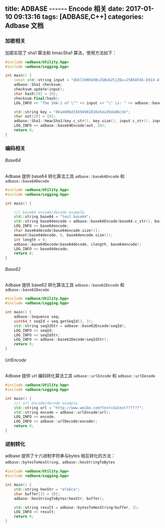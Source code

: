 title: ADBASE ------ Encode 相关
date: 2017-01-10 09:13:16
tags: [ADBASE,C++]
categories: Adbase 文档
---
### 加密相关

加密实现了 sha1 算法和 hmacSha1 算法，使用方法如下：

```cpp
#include <adbase/Utility.hpp>
#include <adbase/Logging.hpp>

int main() {
    const std::string input = "dGhlIHNhbXBsZSBub25jZQ==258EAFA5-E914-47DA-95CA-C5AB0DC85B11";
    adbase::Sha1 checksum;
    checksum.update(input);
    char hash[20] = {0};
    checksum.final(hash);
    LOG_INFO << "The SHA-1 of \"" << input << "\" is: " << adbase::base64Encode(hash, 20);

    std::string key = "86ae80bd15656981816e5ea3bda86c3e";
    char out[20] = {0};
    adbase::Sha1::hmacSha1(key.c_str(), key.size(), input.c_str(), input.size(), out);
    LOG_INFO << adbase::base64Encode(out, 20);
    return 0;
}
```

### 编码相关

###### Base64

Adbase 提供 base64 转化算法工具 `adbase::base64Encode` 和 `adbase::base64Decode`

```cpp
#include <adbase/Utility.hpp>
#include <adbase/Logging.hpp>

int main() {

    /// base64 encode/decode example
    std::string base64 = "test base64";
    std::string base64encode = adbase::base64Encode(base64.c_str(), base64.size());
    LOG_INFO << base64encode;
    char base64decode[base64encode.size()];
    memset(base64decode, 0, base64encode.size());
    int length = 0;
    adbase::base64Decode(base64decode, &length, base64encode);
    LOG_INFO << base64decode;
    return 0;
}
```

###### Base62

Adbase 提供 base62 转化算法工具 `adbase::base62Encode` 和 `adbase::base62Decode`

```cpp
#include <adbase/Utility.hpp>
#include <adbase/Logging.hpp>

int main() {
    adbase::Sequence seq;
    uint64_t seqId = seq.getSeqId(3, 3);
    std::string seqIdStr = adbase::base62Encode(seqId);
    LOG_INFO << seqId;
    LOG_INFO << seqIdStr;
    LOG_INFO << adbase::base62Decode(seqIdStr);
    return 0;
}
```

###### UrlEncode

Adbase 提供 url 编码转化算法工具 `adbase::urlEncode` 和 `adbase::urlDecode`

```cpp
#include <adbase/Utility.hpp>
#include <adbase/Logging.hpp>

int main() {
    /// url encode/decode example
    std::string url = "http://www.weibo.com?test=1&test??????";
    std::string encode = adbase::urlEncode(url);
    LOG_INFO << encode;
    LOG_INFO << adbase::urlDecode(encode);
    return 0;
}
```

### 进制转化

adbase 提供了十六进制字符串与bytes 相互转化的方法： `adbase::bytesToHexString`、`adbase::hexStringToBytes`

```cpp
#include <adbase/Utility.hpp>
#include <adbase/Logging.hpp>

int main() {
    std::string hexStr = "efabca";
    char buffer[3] = {0};
    adbase::hexStringToBytes(hexStr, buffer);

    std::string result = adbase::bytesToHexString(buffer, 3);
    LOG_INFO << result;
    return 0;
}
```
